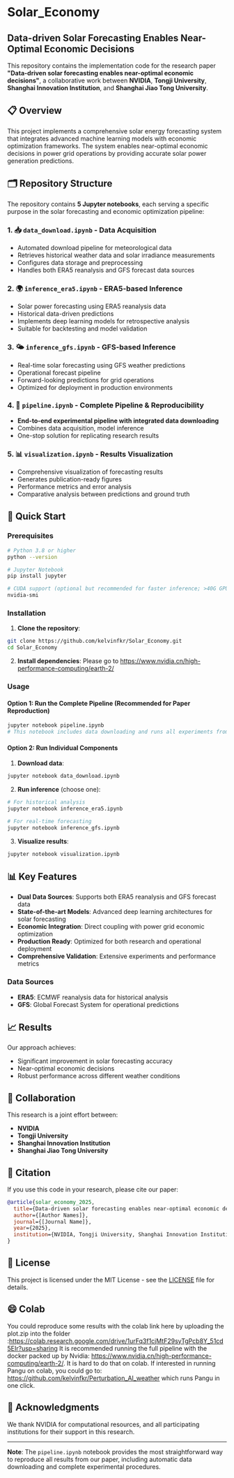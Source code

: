 # Solar_Economy

## Data-driven Solar Forecasting Enables Near-Optimal Economic Decisions

This repository contains the implementation code for the research paper **"Data-driven solar forecasting enables near-optimal economic decisions"**, a collaborative work between **NVIDIA**, **Tongji University**, **Shanghai Innovation Institution**, and **Shanghai Jiao Tong University**.

## 📋 Overview

This project implements a comprehensive solar energy forecasting system that integrates advanced machine learning models with economic optimization frameworks. The system enables near-optimal economic decisions in power grid operations by providing accurate solar power generation predictions.

## 🗂️ Repository Structure

The repository contains **5 Jupyter notebooks**, each serving a specific purpose in the solar forecasting and economic optimization pipeline:

### 1. 📥 `data_download.ipynb` - Data Acquisition
- Automated download pipeline for meteorological data
- Retrieves historical weather data and solar irradiance measurements
- Configures data storage and preprocessing
- Handles both ERA5 reanalysis and GFS forecast data sources

### 2. 🌍 `inference_era5.ipynb` - ERA5-based Inference
- Solar power forecasting using ERA5 reanalysis data
- Historical data-driven predictions
- Implements deep learning models for retrospective analysis
- Suitable for backtesting and model validation

### 3. 🌤️ `inference_gfs.ipynb` - GFS-based Inference
- Real-time solar forecasting using GFS weather predictions
- Operational forecast pipeline
- Forward-looking predictions for grid operations
- Optimized for deployment in production environments

### 4. 🔄 `pipeline.ipynb` - Complete Pipeline & Reproducibility
- **End-to-end experimental pipeline with integrated data downloading**
- Combines data acquisition, model inference
- One-stop solution for replicating research results

### 5. 📊 `visualization.ipynb` - Results Visualization
- Comprehensive visualization of forecasting results
- Generates publication-ready figures
- Performance metrics and error analysis
- Comparative analysis between predictions and ground truth

## 🚀 Quick Start

### Prerequisites

```bash
# Python 3.8 or higher
python --version

# Jupyter Notebook
pip install jupyter

# CUDA support (optional but recommended for faster inference; >40G GPU Memory)
nvidia-smi
```

### Installation

1. **Clone the repository**:
```bash
git clone https://github.com/kelvinfkr/Solar_Economy.git
cd Solar_Economy
```

2. **Install dependencies**:
Please go to https://www.nvidia.cn/high-performance-computing/earth-2/

### Usage

#### Option 1: Run the Complete Pipeline (Recommended for Paper Reproduction)
```bash
jupyter notebook pipeline.ipynb
# This notebook includes data downloading and runs all experiments from the paper
```

#### Option 2: Run Individual Components

1. **Download data**:
```bash
jupyter notebook data_download.ipynb
```

2. **Run inference** (choose one):
```bash
# For historical analysis
jupyter notebook inference_era5.ipynb

# For real-time forecasting
jupyter notebook inference_gfs.ipynb
```

3. **Visualize results**:
```bash
jupyter notebook visualization.ipynb
```

## 📊 Key Features

- **Dual Data Sources**: Supports both ERA5 reanalysis and GFS forecast data
- **State-of-the-art Models**: Advanced deep learning architectures for solar forecasting
- **Economic Integration**: Direct coupling with power grid economic optimization
- **Production Ready**: Optimized for both research and operational deployment
- **Comprehensive Validation**: Extensive experiments and performance metrics

### Data Sources
- **ERA5**: ECMWF reanalysis data for historical analysis
- **GFS**: Global Forecast System for operational predictions


## 📈 Results

Our approach achieves:
- Significant improvement in solar forecasting accuracy
- Near-optimal economic decisions 
- Robust performance across different weather conditions

## 🏢 Collaboration

This research is a joint effort between:
- **NVIDIA**
- **Tongji University**
- **Shanghai Innovation Institution**
- **Shanghai Jiao Tong University**

## 📖 Citation

If you use this code in your research, please cite our paper:

```bibtex
@article{solar_economy_2025,
  title={Data-driven solar forecasting enables near-optimal economic decisions},
  author={[Author Names]},
  journal={[Journal Name]},
  year={2025},
  institution={NVIDIA, Tongji University, Shanghai Innovation Institution, Shanghai Jiao Tong University}
}
```

## 📄 License

This project is licensed under the MIT License - see the [LICENSE](LICENSE) file for details.

## 😄 Colab
You could reproduce some results with the colab link here by uploading the plot.zip into the folder :https://colab.research.google.com/drive/1urFq3f1cjMtF29syTgPcb8Y_51cd5EIr?usp=sharing 
It is recommended running the full pipeline with the docker packed up by Nvidia:  https://www.nvidia.cn/high-performance-computing/earth-2/. It is hard to do that on colab.
If interested in running Pangu on colab, you could go to: https://github.com/kelvinfkr/Perturbation_AI_weather which runs Pangu in one click. 

## 🙏 Acknowledgments

We thank NVIDIA for computational resources, and all participating institutions for their support in this research.

---

**Note**: The `pipeline.ipynb` notebook provides the most straightforward way to reproduce all results from our paper, including automatic data downloading and complete experimental procedures.
